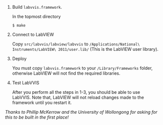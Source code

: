 1. Build `labvvis.framework`.

   In the topmost directory

   ```
   $ make
   ```

2. Connect to LabVIEW

   Copy `src/labvvis/labview/labvvis` to `/Applications/National\ Instruments/LabVIEW\ 2011/user.lib/` (This is the LabVIEW user library).

3. Deploy

   You must copy `labvvis.framework` to your `/Library/Frameworks` folder, otherwise LabVIEW will not find the required libraries.

4. Test LabVVIS

   After you perform all the steps in 1-3, you should be able to use LabVVIS. 
   Note that, LabVIEW will not reload changes made to the framework until you restart it.


_Thanks to Phillip McKerrow and the University of Wollongong for asking for this to be built in the first place!_
